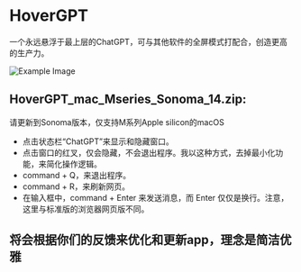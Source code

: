 # HoverGPT
 一个永远悬浮于最上层的ChatGPT，可与其他软件的全屏模式打配合，创造更高的生产力。

![Example Image](images/example.jpg)

## HoverGPT_mac_Mseries_Sonoma_14.zip:

 请更新到Sonoma版本，仅支持M系列Apple silicon的macOS
 
- 点击状态栏“ChatGPT”来显示和隐藏窗口。
- 点击窗口的红叉，仅会隐藏，不会退出程序。我以这种方式，去掉最小化功能，来简化操作逻辑。
- command + Q，来退出程序。
- command + R，来刷新网页。
- 在输入框中，command + Enter 来发送消息，而 Enter 仅仅是换行。注意，这里与标准版的浏览器网页版不同。

## 将会根据你们的反馈来优化和更新app，理念是简洁优雅
